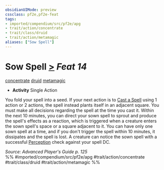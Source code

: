 ```yaml
---
obsidianUIMode: preview
cssclass: pf2e,pf2e-feat
tags:
- imported/compendium/src/pf2e/apg
- trait/action/concentrate
- trait/class/druid
- trait/action/metamagic
aliases: ["Sow Spell"]
---
```

# Sow Spell  [>](chapter-9-playing-the-game.md#Actions "Single Action") *Feat 14*  
[concentrate](concentrate.md)  [druid](rules/traits/druid.md)  [metamagic](metamagic.md)  

- **Activity** Single Action

You fold your spell into a seed. If your next action is to [Cast a Spell](cast-a-spell.md) using 1 action or 2 actions, the spell instead plants itself in an adjacent square. You must make all decisions regarding the spell at the time you cast it. Within the next 10 minutes, you can direct your sown spell to sprout and produce the spell's effects as a reaction, which is triggered when a creature enters the sown spell's space or a square adjacent to it. You can have only one sown spell at a time, and if you don't trigger the spell within 10 minutes, it dissipates and the spell is lost. A creature can notice the sown spell with a successful [Perception](../skills.md#Perception) check against your spell DC.

*Source: Advanced Player's Guide p. 125*  
%% #imported/compendium/src/pf2e/apg #trait/action/concentrate #trait/class/druid #trait/action/metamagic %%